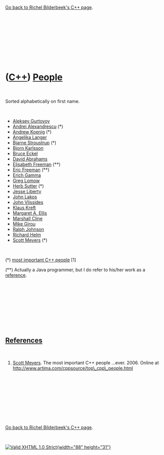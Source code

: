 

[Go back to Richel Bilderbeek's C++ page](Cpp.htm).

 

 

 

 

 

([C++](Cpp.htm)) [People](CppPeople.htm)
========================================

 

Sorted alphabetically on first name.

 

-   [Aleksey Gurtovoy](CppAlekseyGurtovoy.htm)
-   [Andrei Alexandrescu](CppAndreiAlexandrescu.htm) (\*)
-   [Andrew Koenig](CppAndrewKoenig.htm) (\*)
-   [Angelika Langer](CppAngelikaLanger.htm)
-   [Bjarne Stroustrup](CppBjarneStroustrup.htm) (\*)
-   [Bjorn Karlsson](CppBjornKarlsson.htm)
-   [Bruce Eckel](CppBruceEckel.htm)
-   [David Abrahams](CppDavidAbrahams.htm)
-   [Elisabeth Freeman](CppElisabethFreeman.htm) (\*\*)
-   [Eric Freeman](CppEricFreeman.htm) (\*\*)
-   [Erich Gamma](CppErichGamma.htm)
-   [Greg Lomow](CppGregLomow.htm)
-   [Herb Sutter](CppHerbSutter.htm) (\*)
-   [Jesse Liberty](CppJesseLiberty.htm)
-   [John Lakos](CppJohnLakos.htm)
-   [John Vlissides](CppJohnVlissides.htm)
-   [Klaus Kreft](CppKlausKreft.htm)
-   [Margaret A. Ellis](CppMargaretAEllis.htm)
-   [Marshall Cline](CppMarshallCline.htm)
-   [Mike Girou](CppMikeGirou.htm)
-   [Ralph Johnson](CppRalphJohnson.htm)
-   [Richard Helm](CppRichardHelm.htm)
-   [Scott Meyers](CppScottMeyers.htm) (\*)

 

(\*) [most important C++ people](CppMostImportantCppPeople.htm) \[1\]

(\*\*) Actually a Java programmer, but I do refer to his/her work as a
[reference](CppReferences.htm).

 

 

 

 

 

[References](CppReferences.htm)
-------------------------------

 

1.  [Scott Meyers](CppScottMeyers.htm). The most important C++
    people ...ever. 2006. Online at
    http://www.artima.com/cppsource/top\_cpp\_people.html

 

 

 

 

 

[Go back to Richel Bilderbeek's C++ page](Cpp.htm).



 

[![Valid XHTML 1.0 Strict](valid-xhtml10.png){width="88"
height="31"}](http://validator.w3.org/check?uri=referer)
